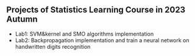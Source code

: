 ## Projects of Statistics Learning Course in 2023 Autumn
- Lab1: SVM&kernel and SMO algorithms implementation
- Lab2: Backpropagation implementation and train a neural network on handwritten digits recognition
